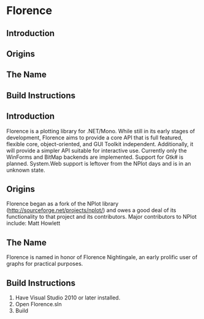 # Florence

## Introduction
## Origins
## The Name
## Build Instructions


## Introduction
Florence is a plotting library for .NET/Mono.  While still in its early stages of development, Florence aims to provide a core API that is full featured, flexible core, object-oriented, and GUI Toolkit independent.  Additionally, it will provide a simpler API suitable for interactive use. Currently only the WinForms and BitMap backends are implemented.  Support for Gtk# is planned. System.Web support is leftover from the NPlot days and is in an unknown state.

## Origins
Florence began as a fork of the NPlot library (http://sourceforge.net/projects/nplot/) and owes a good deal of its functionality to that project and its contributors.  Major contributors to NPlot include:
Matt Howlett

## The Name
Florence is named in honor of Florence Nightingale, an early prolific user of graphs for practical purposes.

## Build Instructions
1. Have Visual Studio 2010 or later installed.
2. Open Florence.sln
3. Build


